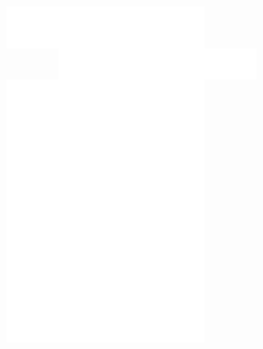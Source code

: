 <img alt="🦑" align="left" width="400px" src="https://github.com/withshubh/withshubh/blob/master/metrics.header.svg">

<img alt="🦑" align="right" width="400px" src="https://github.com/withshubh/withshubh/blob/master/metrics.plugin.followup.svg">

<img alt="🦑" align="left" width="400px" src="https://github.com/withshubh/withshubh/blob/master/metrics.plugin.habits.svg">

<img alt="🦑" align="left" width="400px" src="https://github.com/withshubh/withshubh/blob/master/metrics.plugin.habits.svg">




<!--
<img alt="🦑" align="left" width="400px" src="https://github.com/withshubh/withshubh/blob/master/metrics.additional.svg"> -->
